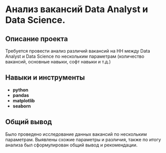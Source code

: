 # Анализ вакансий Data Analyst и Data Science.

## Описание проекта

Требуется провести анализ различий вакансий на HH между Data Analyst и Data Science по нескольким параметрам (количество вакансий, основные навыки, софт навыки и т.д.)



## Навыки и инструменты

- **python**
- **pandas**
- **matplotlib**
- **seaborn** 

## 

## Общий вывод

Было проведено исследование данных вакансий по нескольким параметрам. Выявлены схожие параметры и различия, также по итогу анализа был сформулирован общий вывод и рекомендации.
